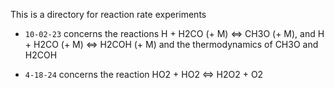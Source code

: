 
This is a directory for reaction rate experiments

- `10-02-23` concerns the reactions H + H2CO (+ M) <=> CH3O (+ M), and H + H2CO (+ M) <=> H2COH (+ M) and the thermodynamics of CH3O and H2COH

- `4-18-24` concerns the reaction HO2 + HO2 <=> H2O2 + O2